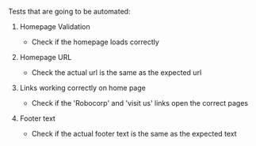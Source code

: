 Tests that are going to be automated:

1) Homepage Validation
   - Check if the homepage loads correctly
  
2) Homepage URL
   - Check the actual url is the same as the expected url
  
3) Links working correctly on home page
   - Check if the 'Robocorp' and 'visit us' links open the correct pages
  
4) Footer text
   - Check if the actual footer text is the same as the expected text
    
